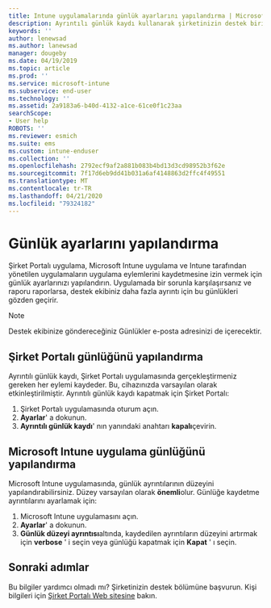 ```yaml
---
title: Intune uygulamalarında günlük ayarlarını yapılandırma | Microsoft Docs
description: Ayrıntılı günlük kaydı kullanarak şirketinizin destek birimine cihaz sorunlarını çözmede yardımcı olma
keywords: ''
author: lenewsad
ms.author: lanewsad
manager: dougeby
ms.date: 04/19/2019
ms.topic: article
ms.prod: ''
ms.service: microsoft-intune
ms.subservice: end-user
ms.technology: ''
ms.assetid: 2a9183a6-b40d-4132-a1ce-61ce0f1c23aa
searchScope:
- User help
ROBOTS: ''
ms.reviewer: esmich
ms.suite: ems
ms.custom: intune-enduser
ms.collection: ''
ms.openlocfilehash: 2792ecf9af2a881b083b4bd13d3cd98952b3f62e
ms.sourcegitcommit: 7f17d6eb9dd41b031a6af4148863d2ffc4f49551
ms.translationtype: MT
ms.contentlocale: tr-TR
ms.lasthandoff: 04/21/2020
ms.locfileid: "79324182"
---
```

# <a name="configure-logging-settings"></a>Günlük ayarlarını yapılandırma

Şirket Portalı uygulama, Microsoft Intune uygulama ve Intune tarafından yönetilen uygulamaların uygulama eylemlerini kaydetmesine izin vermek için günlük ayarlarınızı yapılandırın. Uygulamada bir sorunla karşılaşırsanız ve raporu raporlarsa, destek ekibiniz daha fazla ayrıntı için bu günlükleri gözden geçirir. 

> [!NOTE]
> Destek ekibinize göndereceğiniz Günlükler e-posta adresinizi de içerecektir.  

## <a name="configure-company-portal-logging"></a>Şirket Portalı günlüğünü yapılandırma
Ayrıntılı günlük kaydı, Şirket Portalı uygulamasında gerçekleştirmeniz gereken her eylemi kaydeder. Bu, cihazınızda varsayılan olarak etkinleştirilmiştir. Ayrıntılı günlük kaydı kapatmak için Şirket Portalı:  

1. Şirket Portalı uygulamasında oturum açın.
2. **Ayarlar**' a dokunun.
3. **Ayrıntılı günlük kaydı**' nın yanındaki anahtarı **kapalı**çevirin.

## <a name="configure-microsoft-intune-app-logging"></a>Microsoft Intune uygulama günlüğünü yapılandırma
Microsoft Intune uygulamasında, günlük ayrıntılarının düzeyini yapılandırabilirsiniz. Düzey varsayılan olarak **önemli**olur. Günlüğe kaydetme ayrıntılarını ayarlamak için:  

1. Microsoft Intune uygulamasını açın.  
2. **Ayarlar**' a dokunun.  
3. **Günlük düzeyi ayrıntısı**altında, kaydedilen ayrıntıların düzeyini artırmak için **verbose** ' i seçin veya günlüğü kapatmak için **Kapat** ' ı seçin.  

## <a name="next-steps"></a>Sonraki adımlar  

Bu bilgiler yardımcı olmadı mı? Şirketinizin destek bölümüne başvurun. Kişi bilgileri için [Şirket Portalı Web sitesine](https://go.microsoft.com/fwlink/?linkid=2010980) bakın.  
